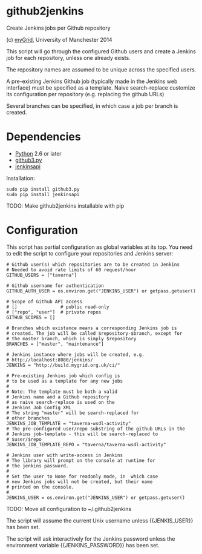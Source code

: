 github2jenkins
==============

Create Jenkins jobs per Github repository

(c) [myGrid](http://www.mygrid.org.uk/), University of Manchester 2014


This script will go through the configured Github users and create a 
Jenkins job for each repository, unless one already exists.

The repository names are assumed to be unique across the specified users.

A pre-existing Jenkins Github job (typically made in the Jenkins web
interface) must be specified as a template. Naive search-replace
customize its configuration per repository (e.g. replacing the github URLs)

Several branches can be specified, in which case a job per branch is
created.

# Dependencies

 * [Python](http://www.python.org/) 2.6 or later
 * [github3.py](https://pypi.python.org/pypi/github3.py/0.1)
 * [jenkinsapi](https://github3py.readthedocs.org/)
 
Installation:

    sudo pip install github3.py
    sudo pip install jenkinsapi

TODO: Make github2jenkins installable with pip

# Configuration


This script has partial configuration as global variables at its top. 
You need to edit the script to configure your repositories
and Jenkins server:

    # Github user(s) which repositories are to be created in Jenkins
    # Needed to avoid rate limits of 60 request/hour
    GITHUB_USERS = ["taverna"]
 
    # Github username for authentication
    GITHUB_AUTH_USER = os.environ.get("JENKINS_USER") or getpass.getuser()
 
    # Scope of Github API access
    # []                # public read-only
    # ["repo", "user"]  # private repos
    GITHUB_SCOPES = []
 
    # Branches which existance means a corresponding Jenkins job is
    # created. The job will be called $repository-$branch, except for 
    # the master branch, which is simply $repository
    BRANCHES = ["master", "maintenance"]
 
    # Jenkins instance where jobs will be created, e.g.
    # http://localhost:8080/jenkins/
    JENKINS = "http://build.mygrid.org.uk/ci/"
 
    # Pre-existing Jenkins job which config is
    # to be used as a template for any new jobs
    # 
    # Note: The template must be both a valid 
    # Jenkins name and a Github repository
    # as naive search-replace is used on the
    # Jenkins Job Config XML
    # The string "master" will be search-replaced for
    # other branches
    JENKINS_JOB_TEMPLATE = "taverna-wsdl-activity"
    # The pre-configured user/repo substring of the github URLs in the
    # Jenkins job-template - this will be search-replaced to
    # $user/$repo
    JENKINS_JOB_TEMPLATE_REPO = "taverna/taverna-wsdl-activity"
 
    # Jenkins user with write-access in Jenkins
    # The library will prompt on the console at runtime for
    # the jenkins password.
    #
    # Set the user to None for readonly mode, in  which case
    # new Jenkins jobs will not be created, but their name
    # printed on the console.
    # 
    JENKINS_USER = os.environ.get("JENKINS_USER") or getpass.getuser()





TODO: Move all configuration to ~/.github2jenkins

The script will assume the current Unix username unless {{JENKIS_USER}}
has been set.

The script will ask interactively for the Jenkins password unless
the environment variable {{JENKINS_PASSWORD}} has been set.

